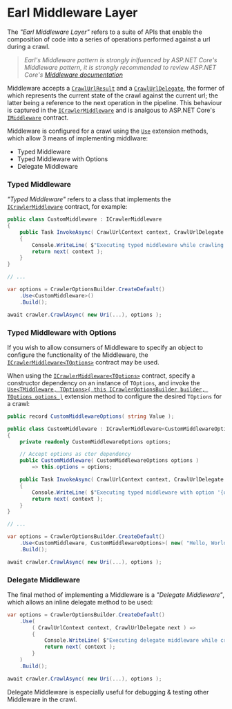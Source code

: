 # Earl Middleware Layer

The *"Earl Middleware Layer"* refers to a suite of APIs that enable the composition of code into a series of operations performed against a url during a crawl.

> *Earl's Middleware pattern is strongly inlfuenced by ASP.NET Core's Middleware pattern, it is strongly recommended to review ASP.NET Core's [Middleware documentation](https://docs.microsoft.com/en-us/aspnet/core/fundamentals/middleware/?view=aspnetcore-6.0)*

Middleware accepts a [`CrawlUrlResult`](https://github.com/Cryptoc1/earl/blob/develop/src/Crawler/Middleware/Abstractions/CrawlUrlContext.cs#L9) and a [`CrawlUrlDelegate`](https://github.com/Cryptoc1/earl/blob/develop/src/Crawler/Middleware/Abstractions/CrawlUrlDelegate.cs#L6), the former of which represents the current state of the crawl against the current url; the latter being a reference to the next operation in the pipeline. This behaviour is captured in the [`ICrawlerMiddleware`](https://github.com/Cryptoc1/earl/blob/develop/src/Crawler/Middleware/Abstractions/ICrawlerMiddleware.cs#L5) and is analgous to ASP.NET Core's [`IMiddleware`](https://docs.microsoft.com/en-us/dotnet/api/microsoft.aspnetcore.http.imiddleware) contract.

Middleware is configured for a crawl using the [`Use`](https://github.com/Cryptoc1/earl/blob/develop/src/Crawler/Middleware/Middleware/Configuration/ICrawlerOptionsBuilderMiddlewareExtensions.cs#L7) extension methods, which allow 3 means of implementing middlware:

- Typed Middleware
- Typed Middleware with Options
- Delegate Middleware

### Typed Middleware

*"Typed Middleware"* refers to a class that implements the [`ICrawlerMiddleware`](https://github.com/Cryptoc1/earl/blob/develop/src/Crawler/Middleware/Abstractions/ICrawlerMiddleware.cs#L5) contract, for example:

```csharp
public class CustomMiddleware : ICrawlerMiddleware
{
    public Task InvokeAsync( CrawlUrlContext context, CrawlUrlDelegate next )
    {
        Console.WriteLine( $"Executing typed middleware while crawling {context.Url}" );
        return next( context );
    }
}

// ...

var options = CrawlerOptionsBuilder.CreateDefault()
    .Use<CustomMiddleware>()
    .Build();

await crawler.CrawlAsync( new Uri(...), options );
```

### Typed Middleware with Options

If you wish to allow consumers of Middleware to specify an object to configure the functionality of the Middleware, the [`ICrawlerMiddleware<TOptions>`](https://github.com/Cryptoc1/earl/blob/develop/src/Crawler/Middleware/Abstractions/ICrawlerMiddleware.cs#L16) contract may be used.

When using the [`ICrawlerMiddleware<TOptions>`](https://github.com/Cryptoc1/earl/blob/develop/src/Crawler/Middleware/Abstractions/ICrawlerMiddleware.cs#L16) contract, specify a constructor dependency on an instance of `TOptions`, and invoke the [`Use<TMiddleware, TOptions>( this ICrawlerOptionsBuilder builder, TOptions options )`](https://github.com/Cryptoc1/earl/blob/develop/src/Crawler/Middleware/Middleware/Configuration/ICrawlerOptionsBuilderMiddlewareExtensions.cs#L20) extension method to configure the desired `TOptions` for a crawl: 

```csharp
public record CustomMiddlewareOptions( string Value );

public class CustomMiddleware : ICrawlerMiddleware<CustomMiddlewareOptions>
{
    private readonly CustomMiddlewareOptions options;

    // Accept options as ctor dependency
    public CustomMiddleware( CustomMiddlewareOptions options )
        => this.options = options;

    public Task InvokeAsync( CrawlUrlContext context, CrawlUrlDelegate next )
    {
        Console.WriteLine( $"Executing typed middleware with option '{options.Value}' while crawling {context.Url}" );
        return next( context );
    }
}

// ...

var options = CrawlerOptionsBuilder.CreateDefault()
    .Use<CustomMiddleware, CustomMiddlewareOptions>( new( "Hello, World!" ) )
    .Build();

await crawler.CrawlAsync( new Uri(...), options );
```

### Delegate Middleware

The final method of implementing a Middleware is a *"Delegate Middleware"*, which allows an inline delegate method to be used:

```csharp
var options = CrawlerOptionsBuilder.CreateDefault()
    .Use(
        ( CrawlUrlContext context, CrawlUrlDelegate next ) =>
        {
            Console.WriteLine( $"Executing delegate middleware while crawling {context.Url}" );
            return next( context );
        }
    )
    .Build();

await crawler.CrawlAsync( new Uri(...), options );
```

Delegate Middleware is especially useful for debugging & testing other Middleware in the crawl.
